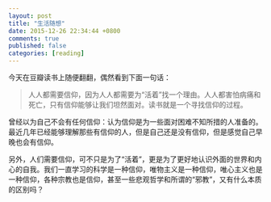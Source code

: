 ```yaml
---
layout: post
title: "生活随想"
date: 2015-12-26 22:34:44 +0800
comments: true
published: false
categories: [reading]
---
```


<!-- more -->

今天在豆瓣读书上随便翻翻，偶然看到下面一句话：

> 人人都需要信仰，因为人人都需要为“活着”找一个理由。人人都害怕病痛和死亡，只有信仰能够让我们坦然面对。读书就是一个寻找信仰的过程。

曾经以为自己不会有任何信仰：认为信仰是为一些面对困难不知所措的人准备的。最近几年已经能够理解那些有信仰的人，但是自己还是没有信仰，但是感觉自己早晚也会有信仰。

另外，人们需要信仰，可不只是为了“活着”，更是为了更好地认识外面的世界和内心的自我。我们一直学习的科学是一种信仰，唯物主义是一种信仰，唯心主义也是一种信仰，各种宗教也是信仰，甚至一些悲观哲学和所谓的“邪教”，又有什么本质的区别吗？